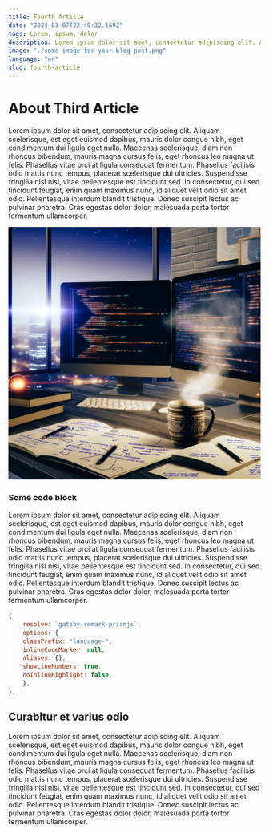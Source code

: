 ```yaml
---
title: Fourth Article
date: "2024-03-07T22:40:32.169Z"
tags: Lorem, ipsum, dolor
description: Lorem ipsum dolor sit amet, consectetur adipiscing elit. Aliquam scelerisque, est eget euismod dapibus, mauris dolor congue nibh, eget condimentum dui ligula eget nulla. Maecenas scelerisque, diam non rhoncus bibendum, mauris magna cursus felis, eget rhoncus leo magna ut felis. Phasellus vitae orci at ligula consequat fermentum. Phasellus facilisis odio mattis nunc tempus, placerat scelerisque dui ultricies. Suspendisse fringilla nisl nisi, vitae pellentesque est tincidunt sed. In consectetur, dui sed tincidunt feugiat, enim quam maximus nunc, id aliquet velit odio sit amet odio. Pellentesque interdum blandit tristique. Donec suscipit lectus ac pulvinar pharetra. Cras egestas dolor dolor, malesuada porta tortor fermentum ullamcorper.
image: "./some-image-for-your-blog-post.png"
language: "en"
slug: fourth-article
---
```


# About Third Article

Lorem ipsum dolor sit amet, consectetur adipiscing elit. Aliquam scelerisque, est eget euismod dapibus, mauris dolor congue nibh, eget condimentum dui ligula eget nulla. Maecenas scelerisque, diam non rhoncus bibendum, mauris magna cursus felis, eget rhoncus leo magna ut felis. Phasellus vitae orci at ligula consequat fermentum. Phasellus facilisis odio mattis nunc tempus, placerat scelerisque dui ultricies. Suspendisse fringilla nisl nisi, vitae pellentesque est tincidunt sed. In consectetur, dui sed tincidunt feugiat, enim quam maximus nunc, id aliquet velit odio sit amet odio. Pellentesque interdum blandit tristique. Donec suscipit lectus ac pulvinar pharetra. Cras egestas dolor dolor, malesuada porta tortor fermentum ullamcorper.

![some image for your blog post](./some-image-for-your-blog-post.png)

### Some code block

Lorem ipsum dolor sit amet, consectetur adipiscing elit. Aliquam scelerisque, est eget euismod dapibus, mauris dolor congue nibh, eget condimentum dui ligula eget nulla. Maecenas scelerisque, diam non rhoncus bibendum, mauris magna cursus felis, eget rhoncus leo magna ut felis. Phasellus vitae orci at ligula consequat fermentum. Phasellus facilisis odio mattis nunc tempus, placerat scelerisque dui ultricies. Suspendisse fringilla nisl nisi, vitae pellentesque est tincidunt sed. In consectetur, dui sed tincidunt feugiat, enim quam maximus nunc, id aliquet velit odio sit amet odio. Pellentesque interdum blandit tristique. Donec suscipit lectus ac pulvinar pharetra. Cras egestas dolor dolor, malesuada porta tortor fermentum ullamcorper.

```javascript
{
    resolve: `gatsby-remark-prismjs`,
    options: {
    classPrefix: "language-",
    inlineCodeMarker: null,
    aliases: {},
    showLineNumbers: true,
    noInlineHighlight: false,
    },
},
```

## Curabitur et varius odio

Lorem ipsum dolor sit amet, consectetur adipiscing elit. Aliquam scelerisque, est eget euismod dapibus, mauris dolor congue nibh, eget condimentum dui ligula eget nulla. Maecenas scelerisque, diam non rhoncus bibendum, mauris magna cursus felis, eget rhoncus leo magna ut felis. Phasellus vitae orci at ligula consequat fermentum. Phasellus facilisis odio mattis nunc tempus, placerat scelerisque dui ultricies. Suspendisse fringilla nisl nisi, vitae pellentesque est tincidunt sed. In consectetur, dui sed tincidunt feugiat, enim quam maximus nunc, id aliquet velit odio sit amet odio. Pellentesque interdum blandit tristique. Donec suscipit lectus ac pulvinar pharetra. Cras egestas dolor dolor, malesuada porta tortor fermentum ullamcorper.
